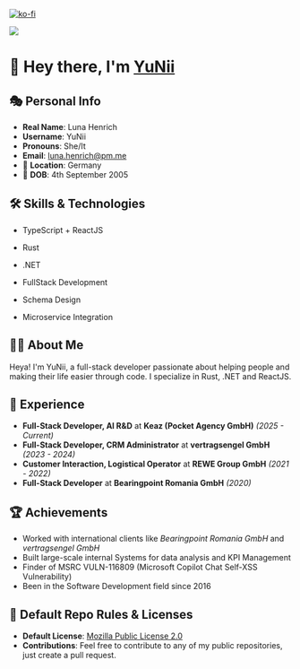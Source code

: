 [![ko-fi](https://ko-fi.com/img/githubbutton_sm.svg)](https://ko-fi.com/O4O5Q3ABB)

![](https://komarev.com/ghpvc/?username=bhenrich&color=green&style=for-the-badge)

# 👋 Hey there, I'm [YuNii](https://github.com/bhenrich)

## 🎭 Personal Info

- **Real Name**: Luna Henrich
- **Username**: YuNii
- **Pronouns**: She/It
- **Email**: luna.henrich@pm.me
- 📍 **Location**: Germany
- 🎂 **DOB**: 4th September 2005
  
## 🛠 Skills & Technologies
- TypeScript + ReactJS
- Rust
- .NET

- FullStack Development
- Schema Design
- Microservice Integration

## 👨‍💻 About Me

Heya! I'm YuNii, a full-stack developer passionate about helping people and making their life easier through code. I specialize in Rust, .NET and ReactJS.

## 💼 Experience

- **Full-Stack Developer, AI R&D** at **Keaz (Pocket Agency GmbH)** _(2025 - Current)_
- **Full-Stack Developer, CRM Administrator** at **vertragsengel GmbH** _(2023 - 2024)_
- **Customer Interaction, Logistical Operator** at **REWE Group GmbH** _(2021 - 2022)_
- **Full-Stack Developer** at **Bearingpoint Romania GmbH** _(2020)_

## 🏆 Achievements

- Worked with international clients like *Bearingpoint Romania GmbH* and *vertragsengel GmbH*
- Built large-scale internal Systems for data analysis and KPI Management
- Finder of MSRC VULN-116809 (Microsoft Copilot Chat Self-XSS Vulnerability)
- Been in the Software Development field since 2016
  
## 📜 Default Repo Rules & Licenses

- **Default License**: [Mozilla Public License 2.0](https://choosealicense.com/licenses/mpl-2.0/)
- **Contributions**: Feel free to contribute to any of my public repositories, just create a pull request.


